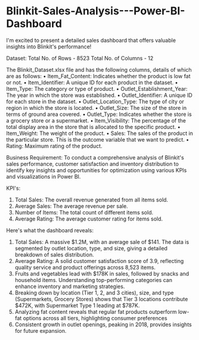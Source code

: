 # Blinkit-Sales-Analysis---Power-BI-Dashboard
I'm excited to present a detailed sales dashboard that offers valuable insights into Blinkit's performance! 

Dataset:
Total No. of Rows - 8523
Total No. of Columns - 12

The Blinkit_Dataset.xlsx file and has the following columns, details of which are as follows:
• Item_Fat_Content: Indicates whether the product is low fat or not.
• Item_Identifier: A unique ID for each product in the dataset.
• Item_Type: The category or type of product.
• Outlet_Establishment_Year: The year in which the store was established.
• Outlet_Identifier: A unique ID for each store in the dataset.
• Outlet_Location_Type: The type of city or region in which the store is located.
• Outlet_Size: The size of the store in terms of ground area covered.
• Outlet_Type: Indicates whether the store is a grocery store or a supermarket.
• Item_Visibility: The percentage of the total display area in the store that is allocated to the specific product.
• Item_Weight: The weight of the product.
• Sales: The sales of the product in the particular store. This is the outcome variable that we want to predict.
• Rating: Maximum rating of the product.

Business Requirement:
To conduct a comprehensive analysis of Blinkit's sales performance, customer satisfaction and inventory distribution to identify key insights and opportunities for optimization using various KPIs and visualizations in Power BI.

KPI's:
1) Total Sales: The overall revenue generated from all items sold.
2) Average Sales: The average revenue per sale.
3) Number of Items: The total count of different items sold.
4) Average Rating: The average customer rating for items sold.

Here's what the dashboard reveals:
1) Total Sales: A massive $1.2M, with an average sale of $141. The data is segmented by outlet location, type, and size, giving a detailed breakdown of sales distribution.
2) Average Rating: A solid customer satisfaction score of 3.9, reflecting quality service and product offerings across 8,523 items.
3) Fruits and vegetables lead with $178K in sales, followed by snacks and household items. Understanding top-performing categories can enhance inventory and marketing strategies.
4) Breaking down by location (Tier 1, 2, and 3 cities), size, and type (Supermarkets, Grocery Stores) shows that Tier 3 locations contribute $472K, with Supermarket Type 1 leading at $787K.
5) Analyzing fat content reveals that regular fat products outperform low-fat options across all tiers, highlighting consumer preferences
6) Consistent growth in outlet openings, peaking in 2018, provides insights for future expansion.

